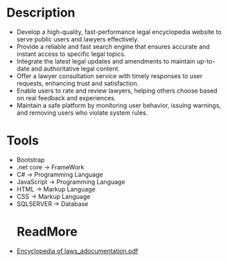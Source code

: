 # Description
- Develop a high-quality, fast-performance legal encyclopedia website to serve public users and lawyers effectively.
- Provide a reliable and fast search engine that ensures accurate and instant access to specific legal topics.
- Integrate the latest legal updates and amendments to maintain up-to-date and authoritative legal content.
- Offer a lawyer consultation service with timely responses to user requests, enhancing trust and satisfaction.
- Enable users to rate and review lawyers, helping others choose based on real feedback and experiences.
- Maintain a safe platform by monitoring user behavior, issuing warnings, and removing users who violate system rules.
# Tools
- Bootstrap
- .net core -> FrameWork
- C# -> Programming Language
- JavaScript -> Programming Language
- HTML -> Markup Language
- CSS -> Markup Language
- SQLSERVER -> Database
  # ReadMore
- [Encyclopedia of laws_adocumentation.pdf](https://github.com/user-attachments/files/20150910/Encyclopedia.of.laws_adocumentation.pdf)

